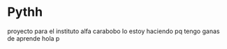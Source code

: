# Pythh

proyecto para el instituto alfa carabobo
lo estoy haciendo pq tengo ganas de aprende 
hola p